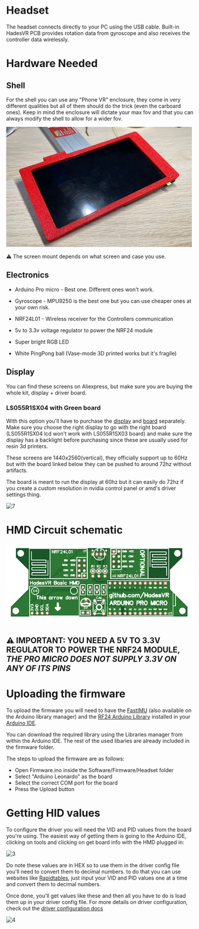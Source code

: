 # Headset

The headset connects directly to your PC using the USB cable.
Built-in HadesVR PCB provides rotation data from gyroscope and also receives the controller data wirelessly.


# Hardware Needed

## Shell
For the shell you can use any "Phone VR" enclosure, they come in very different qualities but all of them should do the trick (even the carboard ones). Keep in mind the enclosure will dictate your max fov and that you can always modify the shell to allow for a wider fov.

![1](img/Headset/1.png)


⚠️ The screen mount depends on what screen and case you use.

## Electronics

* Arduino Pro micro - Best one. Different ones won't work.

* Gyroscope - MPU9250 is the best one but you can use cheaper ones at your own risk.

* NRF24L01 - Wireless receiver for the Controllers communication

* 5v to 3.3v voltage regulator to power the NRF24 module

* Super bright RGB LED

* White PingPong ball (Vase-mode 3D printed works but it's fragile)


## Display

You can find these screens on Aliexpress, but make sure you are buying the whole kit, display + driver board.


### LS055R1SX04 with Green board
With this option you'll have to purchase the [display](https://www.aliexpress.com/item/4000999801804.html) and [board](https://www.aliexpress.com/item/1005002330323719.html) separately. Make sure you choose the right display to go with the right board (LS055R1SX04 lcd won't work with LS055R1SX03 board) and make sure the display has a backlight before purchasing since these are usually used for resin 3d printers.

These screens are 1440x2560(vertical), they officially support up to 60Hz but with the board linked below they can be pushed to around 72hz without artifacts.

The board is meant to run the display at 60hz but it can easily do 72hz if you create a custom resolution in nvidia control panel or amd's driver settings thing.

![7](img/Headset/7.png)

# HMD Circuit schematic

![10](img/hmd_pcb.png)

## ⚠️ IMPORTANT: YOU NEED A 5V TO 3.3V REGULATOR TO POWER THE NRF24 MODULE, ***THE PRO MICRO DOES NOT SUPPLY 3.3V ON ANY OF ITS PINS*** 
# Uploading the firmware

To upload the firmware you will need to have the [FastIMU](https://github.com/LiquidCGS/FastIMU) (also available on the Arduino library manager) and the [RF24 Arduino Library](https://github.com/nRF24/RF24) installed in your [Arduino IDE](https://www.arduino.cc/en/software). 

You can download the required library using the Libraries manager from within the Arduino IDE. The rest of the used libaries are already included in the firmware folder.

The steps to upload the firmware are as follows:

* Open Firmware.ino inside the Software/Firmware/Headset folder
* Select "Arduino Leonardo" as the board
* Select the correct COM port for the board
* Press the Upload button

# Getting HID values

To configure the driver you will need the VID and PID values from the board you're using. The easiest way of getting them is going to the Arduino IDE, clicking on tools and clicking on get board info with the HMD plugged in:

![3](img/Headset/3.png)

Do note these values are in HEX so to use them in the driver config file you'll need to convert them to decimal numbers.
to do that you can use websites like [Rapidtables](https://www.rapidtables.com/convert/number/hex-to-decimal.html), just input your VID and PID values one at a time and convert them to decimal numbers.


Once done, you'll get values like these and then all you have to do is load them up in your driver config file. For more details on driver configuration, check out the [driver configuration docs](Driver.md#driver-configuration)

![4](img/Headset/4.png)